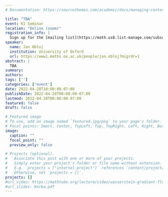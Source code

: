 ```yaml
---
# Documentation: https://sourcethemes.com/academic/docs/managing-content/

title: "TBA"
event: KI Seminar
location: "Online (zoom)"
registration_info: |
  Sign up for the [mailing list](https://math.us8.list-manage.com/subscribe/post?u=c9cc3beec9fa57d7299ac161c&id=845fe9abdc) to receive the connection details
speaker:
  name: Jan Obloj
  institution: University of Oxford
  url: https://www1.maths.ox.ac.uk/people/jan.obloj?migrdr=1
abstract: |
  TBA
summary:
authors:
tags: ['']
categories: ['event']
date: 2022-04-28T10:00:00-07:00
publishDate: 2022-04-28T00:00:00-07:00
lastmod: 2022-04-28T00:00:00-07:00
featured: false
draft: false

# Featured image
# To use, add an image named `featured.jpg/png` to your page's folder.
# Focal points: Smart, Center, TopLeft, Top, TopRight, Left, Right, BottomLeft, Bottom, BottomRight.
image:
  caption: ""
  focal_point: ""
  preview_only: false

# Projects (optional).
#   Associate this post with one or more of your projects.
#   Simply enter your project's folder or file name without extension.
#   E.g. `projects = ["internal-project"]` references `content/project/deep-learning/index.md`.
#   Otherwise, set `projects = []`.
projects: []
#url_video: https://mathtube.org/lecture/video/wasserstein-gradient-flows-machine-learning
#url_slides: Korba.pdf
---
```

